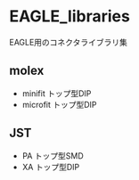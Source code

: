 # EAGLE_libraries
EAGLE用のコネクタライブラリ集

## molex
* minifit   トップ型DIP
* microfit  トップ型DIP

## JST
* PA  トップ型SMD
* XA  トップ型DIP
